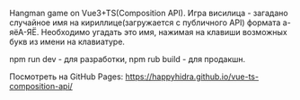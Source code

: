 Hangman game on Vue3+TS(Composition API).
Игра висилица - загадано случайное имя на кириллице(загружается с публичного API) формата а-яёА-ЯЁ. Необходимо угадать это имя, нажимая на клавиши возможных букв из имени на клавиатуре.

npm run dev - для разработки,
npm rub build - для продакшн.

Посмотреть на GitHub Pages: https://happyhidra.github.io/vue-ts-composition-api/

